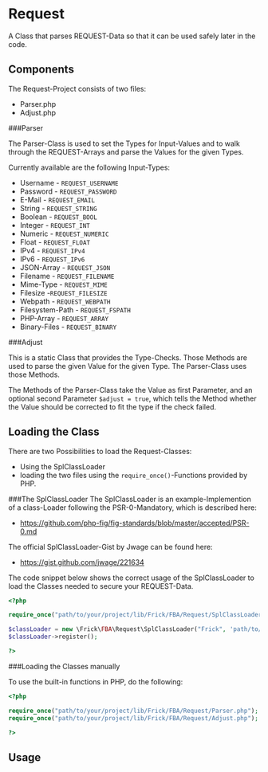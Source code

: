 Request
=======
A Class that parses REQUEST-Data so that it can be used safely later in the code.

Components
----------
The Request-Project consists of two files:

* Parser.php
* Adjust.php

###Parser

The Parser-Class is used to set the Types for Input-Values and to walk through the REQUEST-Arrays and parse the Values for the given Types.

Currently available are the following Input-Types:

* Username - `REQUEST_USERNAME`
* Password - `REQUEST_PASSWORD`
* E-Mail - `REQUEST_EMAIL`
* String - `REQUEST_STRING`
* Boolean - `REQUEST_BOOL`
* Integer - `REQUEST_INT`
* Numeric - `REQUEST_NUMERIC`
* Float - `REQUEST_FLOAT`
* IPv4 - `REQUEST_IPv4`
* IPv6 - `REQUEST_IPv6`
* JSON-Array - `REQUEST_JSON`
* Filename - `REQUEST_FILENAME`
* Mime-Type - `REQUEST_MIME`
* Filesize -`REQUEST_FILESIZE`
* Webpath - `REQUEST_WEBPATH`
* Filesystem-Path - `REQUEST_FSPATH`
* PHP-Array - `REQUEST_ARRAY`
* Binary-Files - `REQUEST_BINARY`

###Adjust

This is a static Class that provides the Type-Checks.
Those Methods are used to parse the given Value for the given Type.
The Parser-Class uses those Methods.

The Methods of the Parser-Class take the Value as first Parameter, and an optional second Parameter `$adjust = true`, which tells the Method whether the Value should be corrected to fit the type if the check failed.

Loading the Class
-----------------

There are two Possibilities to load the Request-Classes:
* Using the SplClassLoader
* loading the two files using the `require_once()`-Functions provided by PHP.

###The SplClassLoader
The SplClassLoader is an example-Implemention of a class-Loader following the PSR-0-Mandatory, which is described here:

* https://github.com/php-fig/fig-standards/blob/master/accepted/PSR-0.md

The official SplClassLoader-Gist by Jwage can be found here:

* https://gist.github.com/jwage/221634

The code snippet below shows the correct usage of the SplClassLoader to load the Classes needed to secure your REQUEST-Data.

```php
<?php

require_once("path/to/your/project/lib/Frick/FBA/Request/SplClassLoader.php");

$classLoader = new \Frick\FBA\Request\SplClassLoader("Frick", 'path/to/your/project/lib');
$classLoader->register();

?>
```

###Loading the Classes manually

To use the built-in functions in PHP, do the following:

```php
<?php

require_once("path/to/your/project/lib/Frick/FBA/Request/Parser.php");
require_once("path/to/your/project/lib/Frick/FBA/Request/Adjust.php");

?>
```

Usage
-----
















